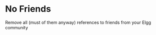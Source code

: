 No Friends
==========

Remove all (must of them anyway) references to friends from your Elgg community
